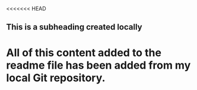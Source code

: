 <<<<<<< HEAD

## This is a subheading created locally

  All of this content added to the readme file has been added from my local Git repository.
=======